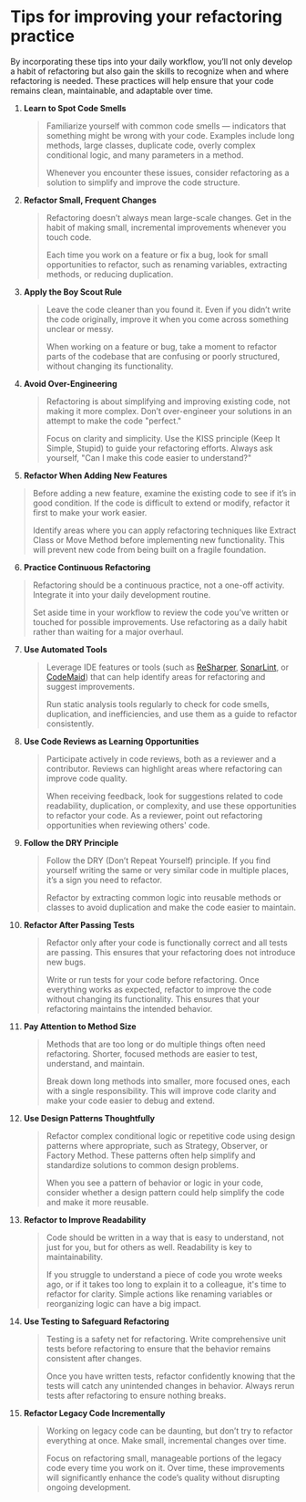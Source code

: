 # Tips for improving your refactoring practice

By incorporating these tips into your daily workflow, you’ll not only develop a habit of 
refactoring but also gain the skills to recognize when and where refactoring is needed. 
These practices will help ensure that your code remains clean, maintainable, and adaptable 
over time.

1. **Learn to Spot Code Smells**

    > Familiarize yourself with common code smells — indicators that something might be wrong 
    > with your code. Examples include long methods, large classes, duplicate code, overly 
    > complex conditional logic, and many parameters in a method.
    > 
    > Whenever you encounter these issues, consider refactoring as a solution to simplify and 
    > improve the code structure.

2. **Refactor Small, Frequent Changes**

    > Refactoring doesn’t always mean large-scale changes. Get in the habit of making small, 
    > incremental improvements whenever you touch code.
    > 
    > Each time you work on a feature or fix a bug, look for small opportunities to refactor, 
    > such as renaming variables, extracting methods, or reducing duplication.

3. **Apply the Boy Scout Rule**

    > Leave the code cleaner than you found it. Even if you didn’t write the code originally, 
    > improve it when you come across something unclear or messy.
    > 
    > When working on a feature or bug, take a moment to refactor parts of the codebase that 
    > are confusing or poorly structured, without changing its functionality.

4. **Avoid Over-Engineering**

    > Refactoring is about simplifying and improving existing code, not making it more complex. 
    > Don’t over-engineer your solutions in an attempt to make the code "perfect."
    > 
    > Focus on clarity and simplicity. Use the KISS principle (Keep It Simple, Stupid) to guide 
    > your refactoring efforts. Always ask yourself, "Can I make this code easier to understand?"

5. **Refactor When Adding New Features**

> Before adding a new feature, examine the existing code to see if it’s in good condition. 
> If the code is difficult to extend or modify, refactor it first to make your work easier.
> 
> Identify areas where you can apply refactoring techniques like Extract Class or Move Method 
> before implementing new functionality. This will prevent new code from being built on a 
> fragile foundation.

6. **Practice Continuous Refactoring**

> Refactoring should be a continuous practice, not a one-off activity. Integrate it into your 
> daily development routine.
> 
> Set aside time in your workflow to review the code you’ve written or touched for possible 
> improvements. Use refactoring as a daily habit rather than waiting for a major overhaul.

7. **Use Automated Tools**

    > Leverage IDE features or tools (such as [ReSharper](https://www.jetbrains.com/resharper/), 
    > [SonarLint](https://www.sonarsource.com/products/sonarlint/), or 
    > [CodeMaid](https://marketplace.visualstudio.com/items?itemName=SteveCadwallader.CodeMaid)) 
    > that can help identify areas for refactoring and suggest improvements.
    > 
    > Run static analysis tools regularly to check for code smells, duplication, and 
    > inefficiencies, and use them as a guide to refactor consistently.

8. **Use Code Reviews as Learning Opportunities**

    > Participate actively in code reviews, both as a reviewer and a contributor. Reviews can 
    > highlight areas where refactoring can improve code quality.
    > 
    > When receiving feedback, look for suggestions related to code readability, duplication, or 
    > complexity, and use these opportunities to refactor your code. As a reviewer, point out 
    > refactoring opportunities when reviewing others' code.

9. **Follow the DRY Principle**

    > Follow the DRY (Don’t Repeat Yourself) principle. If you find yourself writing the same 
    > or very similar code in multiple places, it’s a sign you need to refactor.
    > 
    > Refactor by extracting common logic into reusable methods or classes to avoid duplication 
    > and make the code easier to maintain.

10. **Refactor After Passing Tests**

    > Refactor only after your code is functionally correct and all tests are passing. This 
    > ensures that your refactoring does not introduce new bugs.
    > 
    > Write or run tests for your code before refactoring. Once everything works as expected, 
    > refactor to improve the code without changing its functionality. This ensures that your 
    > refactoring maintains the intended behavior.

11. **Pay Attention to Method Size**

    > Methods that are too long or do multiple things often need refactoring. Shorter, focused 
    > methods are easier to test, understand, and maintain.
    > 
    > Break down long methods into smaller, more focused ones, each with a single responsibility. 
    > This will improve code clarity and make your code easier to debug and extend.

12. **Use Design Patterns Thoughtfully**

    > Refactor complex conditional logic or repetitive code using design patterns where 
    > appropriate, such as Strategy, Observer, or Factory Method. These patterns often help 
    > simplify and standardize solutions to common design problems.
    > 
    > When you see a pattern of behavior or logic in your code, consider whether a design pattern 
    > could help simplify the code and make it more reusable.

13. **Refactor to Improve Readability**

    > Code should be written in a way that is easy to understand, not just for you, but for 
    > others as well. Readability is key to maintainability.
    > 
    > If you struggle to understand a piece of code you wrote weeks ago, or if it takes too long 
    > to explain it to a colleague, it's time to refactor for clarity. Simple actions like 
    > renaming variables or reorganizing logic can have a big impact.

14. **Use Testing to Safeguard Refactoring**

    > Testing is a safety net for refactoring. Write comprehensive unit tests before refactoring 
    > to ensure that the behavior remains consistent after changes.
    > 
    > Once you have written tests, refactor confidently knowing that the tests will catch any 
    > unintended changes in behavior. Always rerun tests after refactoring to ensure nothing breaks.

15. **Refactor Legacy Code Incrementally**

    > Working on legacy code can be daunting, but don’t try to refactor everything at once. 
    > Make small, incremental changes over time.
    > 
    > Focus on refactoring small, manageable portions of the legacy code every time you work on it. 
    > Over time, these improvements will significantly enhance the code’s quality without 
    > disrupting ongoing development.


